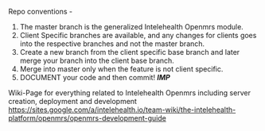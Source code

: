 Repo conventions - 
1. The master branch is the generalized Intelehealth Openmrs module.
2. Client Specific branches are available, and any changes for clients goes into the respective branches and not the master branch.
3. Create a new branch from the client specific base branch and later merge your branch into the client base branch.
4. Merge into master only when the feature is not client specific.
5. DOCUMENT your code and then commit! ***IMP***

Wiki-Page for everything related to Intelehealth Openmrs including server creation, deployment and development
https://sites.google.com/a/intelehealth.io/team-wiki/the-intelehealth-platform/openmrs/openmrs-development-guide

